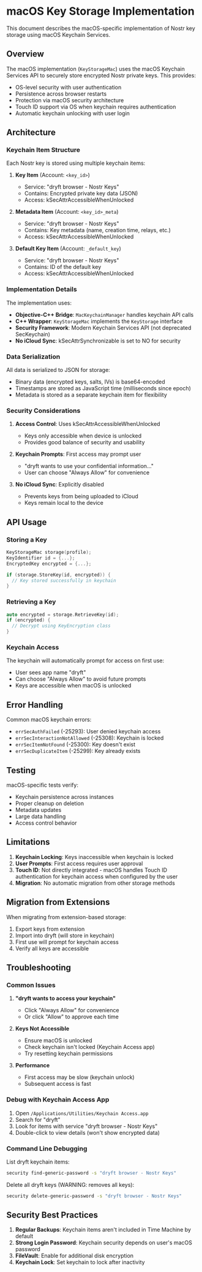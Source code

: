 # macOS Key Storage Implementation

This document describes the macOS-specific implementation of Nostr key storage using macOS Keychain Services.

## Overview

The macOS implementation (`KeyStorageMac`) uses the macOS Keychain Services API to securely store encrypted Nostr private keys. This provides:

- OS-level security with user authentication
- Persistence across browser restarts
- Protection via macOS security architecture
- Touch ID support via OS when keychain requires authentication
- Automatic keychain unlocking with user login

## Architecture

### Keychain Item Structure

Each Nostr key is stored using multiple keychain items:

1. **Key Item** (Account: `<key_id>`)
   - Service: "dryft browser - Nostr Keys"
   - Contains: Encrypted private key data (JSON)
   - Access: kSecAttrAccessibleWhenUnlocked

2. **Metadata Item** (Account: `<key_id>_meta`)
   - Service: "dryft browser - Nostr Keys"
   - Contains: Key metadata (name, creation time, relays, etc.)
   - Access: kSecAttrAccessibleWhenUnlocked

3. **Default Key Item** (Account: `_default_key`)
   - Service: "dryft browser - Nostr Keys"
   - Contains: ID of the default key
   - Access: kSecAttrAccessibleWhenUnlocked

### Implementation Details

The implementation uses:
- **Objective-C++ Bridge**: `MacKeychainManager` handles keychain API calls
- **C++ Wrapper**: `KeyStorageMac` implements the `KeyStorage` interface
- **Security Framework**: Modern Keychain Services API (not deprecated SecKeychain)
- **No iCloud Sync**: kSecAttrSynchronizable is set to NO for security

### Data Serialization

All data is serialized to JSON for storage:
- Binary data (encrypted keys, salts, IVs) is base64-encoded
- Timestamps are stored as JavaScript time (milliseconds since epoch)
- Metadata is stored as a separate keychain item for flexibility

### Security Considerations

1. **Access Control**: Uses kSecAttrAccessibleWhenUnlocked
   - Keys only accessible when device is unlocked
   - Provides good balance of security and usability

2. **Keychain Prompts**: First access may prompt user
   - "dryft wants to use your confidential information..."
   - User can choose "Always Allow" for convenience

3. **No iCloud Sync**: Explicitly disabled
   - Prevents keys from being uploaded to iCloud
   - Keys remain local to the device

## API Usage

### Storing a Key

```cpp
KeyStorageMac storage(profile);
KeyIdentifier id = {...};
EncryptedKey encrypted = {...};

if (storage.StoreKey(id, encrypted)) {
  // Key stored successfully in keychain
}
```

### Retrieving a Key

```cpp
auto encrypted = storage.RetrieveKey(id);
if (encrypted) {
  // Decrypt using KeyEncryption class
}
```

### Keychain Access

The keychain will automatically prompt for access on first use:
- User sees app name "dryft"
- Can choose "Always Allow" to avoid future prompts
- Keys are accessible when macOS is unlocked

## Error Handling

Common macOS keychain errors:

- `errSecAuthFailed` (-25293): User denied keychain access
- `errSecInteractionNotAllowed` (-25308): Keychain is locked
- `errSecItemNotFound` (-25300): Key doesn't exist
- `errSecDuplicateItem` (-25299): Key already exists

## Testing

macOS-specific tests verify:
- Keychain persistence across instances
- Proper cleanup on deletion
- Metadata updates
- Large data handling
- Access control behavior

## Limitations

1. **Keychain Locking**: Keys inaccessible when keychain is locked
2. **User Prompts**: First access requires user approval
3. **Touch ID**: Not directly integrated - macOS handles Touch ID authentication for keychain access when configured by the user
4. **Migration**: No automatic migration from other storage methods

## Migration from Extensions

When migrating from extension-based storage:
1. Export keys from extension
2. Import into dryft (will store in keychain)
3. First use will prompt for keychain access
4. Verify all keys are accessible

## Troubleshooting

### Common Issues

1. **"dryft wants to access your keychain"**
   - Click "Always Allow" for convenience
   - Or click "Allow" to approve each time

2. **Keys Not Accessible**
   - Ensure macOS is unlocked
   - Check keychain isn't locked (Keychain Access app)
   - Try resetting keychain permissions

3. **Performance**
   - First access may be slow (keychain unlock)
   - Subsequent access is fast

### Debug with Keychain Access App

1. Open `/Applications/Utilities/Keychain Access.app`
2. Search for "dryft"
3. Look for items with service "dryft browser - Nostr Keys"
4. Double-click to view details (won't show encrypted data)

### Command Line Debugging

List dryft keychain items:
```bash
security find-generic-password -s "dryft browser - Nostr Keys"
```

Delete all dryft keys (WARNING: removes all keys):
```bash
security delete-generic-password -s "dryft browser - Nostr Keys"
```

## Security Best Practices

1. **Regular Backups**: Keychain items aren't included in Time Machine by default
2. **Strong Login Password**: Keychain security depends on user's macOS password
3. **FileVault**: Enable for additional disk encryption
4. **Keychain Lock**: Set keychain to lock after inactivity